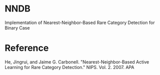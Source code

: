 # NNDB
Implementation of Nearest-Neighbor-Based Rare Category Detection for Binary Case

# Reference
He, Jingrui, and Jaime G. Carbonell. "Nearest-Neighbor-Based Active Learning for Rare Category Detection." NIPS. Vol. 2. 2007.
APA
